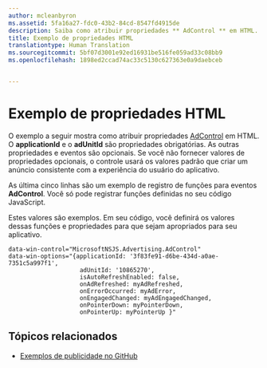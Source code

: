 ```yaml
---
author: mcleanbyron
ms.assetid: 5fa16a27-fdc0-43b2-84cd-8547fd4915de
description: Saiba como atribuir propriedades ** AdControl ** em HTML.
title: Exemplo de propriedades HTML
translationtype: Human Translation
ms.sourcegitcommit: 5bf07d3001e92ed16931be516fe059ad33c08bb9
ms.openlocfilehash: 1898ed2ccad74ac33c5130c627363e0a9daebceb


---
```


# Exemplo de propriedades HTML




O exemplo a seguir mostra como atribuir propriedades [AdControl](https://msdn.microsoft.com/library/windows/apps/microsoft.advertising.winrt.ui.adcontrol.aspx) em HTML. O **applicationId** e o **adUnitId** são propriedades obrigatórias. As outras propriedades e eventos são opcionais. Se você não fornecer valores de propriedades opcionais, o controle usará os valores padrão que criar um anúncio consistente com a experiência do usuário do aplicativo.

As última cinco linhas são um exemplo de registro de funções para eventos **AdControl**. Você só pode registrar funções definidas no seu código JavaScript.

Estes valores são exemplos. Em seu código, você definirá os valores dessas funções e propriedades para que sejam apropriados para seu aplicativo.

``` syntax
data-win-control="MicrosoftNSJS.Advertising.AdControl"
data-win-options="{applicationId: '3f83fe91-d6be-434d-a0ae-7351c5a997f1',
                    adUnitId: '10865270',
                    isAutoRefreshEnabled: false,
                    onAdRefreshed: myAdRefreshed,
                    onErrorOccurred: myAdError,
                    onEngagedChanged: myAdEngagedChanged,
                    onPointerDown: myPointerDown,
                    onPointerUp: myPointerUp }"
```

## Tópicos relacionados

* [Exemplos de publicidade no GitHub](http://aka.ms/githubads)

 



<!--HONumber=Aug16_HO3-->


